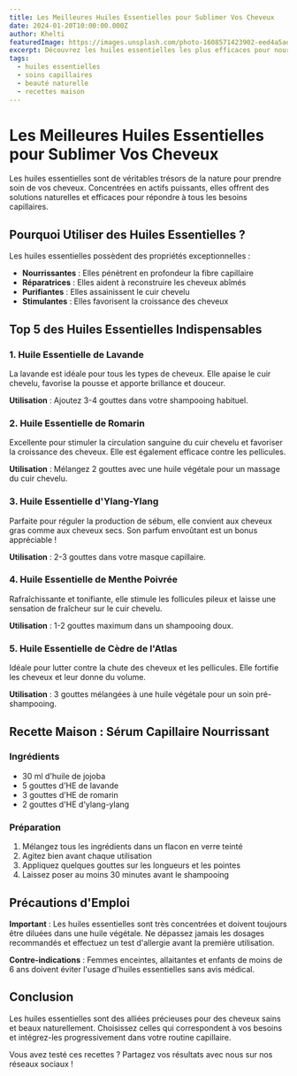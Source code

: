 ```yaml
---
title: Les Meilleures Huiles Essentielles pour Sublimer Vos Cheveux
date: 2024-01-20T10:00:00.000Z
author: Khelti
featuredImage: https://images.unsplash.com/photo-1608571423902-eed4a5ad8108?auto=format&fit=crop&w=1200&q=80
excerpt: Découvrez les huiles essentielles les plus efficaces pour nourrir, fortifier et embellir vos cheveux naturellement.
tags:
  - huiles essentielles
  - soins capillaires
  - beauté naturelle
  - recettes maison
---
```


# Les Meilleures Huiles Essentielles pour Sublimer Vos Cheveux

Les huiles essentielles sont de véritables trésors de la nature pour prendre soin de vos cheveux. Concentrées en actifs puissants, elles offrent des solutions naturelles et efficaces pour répondre à tous les besoins capillaires.

## Pourquoi Utiliser des Huiles Essentielles ?

Les huiles essentielles possèdent des propriétés exceptionnelles :

- **Nourrissantes** : Elles pénètrent en profondeur la fibre capillaire
- **Réparatrices** : Elles aident à reconstruire les cheveux abîmés
- **Purifiantes** : Elles assainissent le cuir chevelu
- **Stimulantes** : Elles favorisent la croissance des cheveux

## Top 5 des Huiles Essentielles Indispensables

### 1. Huile Essentielle de Lavande

La lavande est idéale pour tous les types de cheveux. Elle apaise le cuir chevelu, favorise la pousse et apporte brillance et douceur.

**Utilisation** : Ajoutez 3-4 gouttes dans votre shampooing habituel.

### 2. Huile Essentielle de Romarin

Excellente pour stimuler la circulation sanguine du cuir chevelu et favoriser la croissance des cheveux. Elle est également efficace contre les pellicules.

**Utilisation** : Mélangez 2 gouttes avec une huile végétale pour un massage du cuir chevelu.

### 3. Huile Essentielle d'Ylang-Ylang

Parfaite pour réguler la production de sébum, elle convient aux cheveux gras comme aux cheveux secs. Son parfum envoûtant est un bonus appréciable !

**Utilisation** : 2-3 gouttes dans votre masque capillaire.

### 4. Huile Essentielle de Menthe Poivrée

Rafraîchissante et tonifiante, elle stimule les follicules pileux et laisse une sensation de fraîcheur sur le cuir chevelu.

**Utilisation** : 1-2 gouttes maximum dans un shampooing doux.

### 5. Huile Essentielle de Cèdre de l'Atlas

Idéale pour lutter contre la chute des cheveux et les pellicules. Elle fortifie les cheveux et leur donne du volume.

**Utilisation** : 3 gouttes mélangées à une huile végétale pour un soin pré-shampooing.

## Recette Maison : Sérum Capillaire Nourrissant

### Ingrédients

- 30 ml d'huile de jojoba
- 5 gouttes d'HE de lavande
- 3 gouttes d'HE de romarin
- 2 gouttes d'HE d'ylang-ylang

### Préparation

1. Mélangez tous les ingrédients dans un flacon en verre teinté
2. Agitez bien avant chaque utilisation
3. Appliquez quelques gouttes sur les longueurs et les pointes
4. Laissez poser au moins 30 minutes avant le shampooing

## Précautions d'Emploi

**Important** : Les huiles essentielles sont très concentrées et doivent toujours être diluées dans une huile végétale. Ne dépassez jamais les dosages recommandés et effectuez un test d'allergie avant la première utilisation.

**Contre-indications** : Femmes enceintes, allaitantes et enfants de moins de 6 ans doivent éviter l'usage d'huiles essentielles sans avis médical.

## Conclusion

Les huiles essentielles sont des alliées précieuses pour des cheveux sains et beaux naturellement. Choisissez celles qui correspondent à vos besoins et intégrez-les progressivement dans votre routine capillaire.

Vous avez testé ces recettes ? Partagez vos résultats avec nous sur nos réseaux sociaux !
